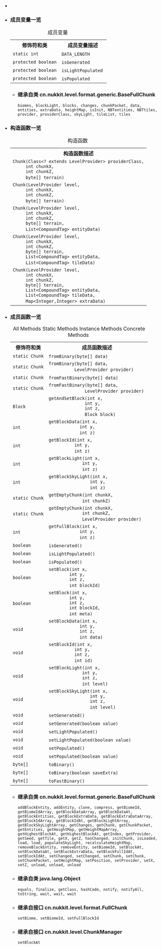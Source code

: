 <div class="summary">
<ul class="blockList">
<li class="blockList">

<li class="blockList"><a name="field.summary">
<!--   -->
</a>
<h3>成员变量一览</h3>
<table class="memberSummary" border="0" cellpadding="3" cellspacing="0" summary="Field Summary table, listing fields, and an explanation">
<caption><span>成员变量</span><span class="tabEnd"> </span></caption>
<tr>
<th>修饰符和类</th>
<th>成员变量描述</th>
</tr>
<tr class="altColor">
<td class="colFirst"><code>static int</code></td>
<td class="colLast"><code><span class="memberNameLink"><a >DATA_LENGTH</a></span></code> </td>
</tr>
<tr class="rowColor">
<td class="colFirst"><code>protected boolean</code></td>
<td class="colLast"><code><span class="memberNameLink"><a >isGenerated</a></span></code> </td>
</tr>
<tr class="altColor">
<td class="colFirst"><code>protected boolean</code></td>
<td class="colLast"><code><span class="memberNameLink"><a >isLightPopulated</a></span></code> </td>
</tr>
<tr class="rowColor">
<td class="colFirst"><code>protected boolean</code></td>
<td class="colLast"><code><span class="memberNameLink"><a >isPopulated</a></span></code> </td>
</tr>
</table>
<ul class="blockList">
<li class="blockList"><a name="fields.inherited.from.class.cn.nukkit.level.format.generic.BaseFullChunk">
<!--   -->
</a>
<h3>继承自类 cn.nukkit.level.format.generic.<a  title="class in cn.nukkit.level.format.generic">BaseFullChunk</a></h3>
<code><a >biomes</a>, <a >blockLight</a>, <a >blocks</a>, <a >changes</a>, <a >chunkPacket</a>, <a >data</a>, <a >entities</a>, <a >extraData</a>, <a >heightMap</a>, <a >isInit</a>, <a >NBTentities</a>, <a >NBTtiles</a>, <a >provider</a>, <a >providerClass</a>, <a >skyLight</a>, <a >tileList</a>, <a >tiles</a></code></li>
</ul>
</li>
</ul>
<!-- ======== CONSTRUCTOR SUMMARY ======== -->
<ul class="blockList">
<li class="blockList"><a name="constructor.summary">
<!--   -->
</a>
<h3>构造函数一览</h3>
<table class="memberSummary" border="0" cellpadding="3" cellspacing="0" summary="Constructor Summary table, listing constructors, and an explanation">
<caption><span>构造函数</span><span class="tabEnd"> </span></caption>
<tr>
<th>构造函数描述</th>
</tr>
<tr class="altColor">
<td class="colOne"><code><span class="memberNameLink"><a >Chunk</a></span>(<a  title="class or interface in java.lang">Class</a>&lt;? extends <a  title="interface in cn.nukkit.level.format">LevelProvider</a>&gt; providerClass,
     int chunkX,
     int chunkZ,
     byte[] terrain)</code> </td>
</tr>
<tr class="rowColor">
<td class="colOne"><code><span class="memberNameLink"><a >Chunk</a></span>(<a  title="interface in cn.nukkit.level.format">LevelProvider</a> level,
     int chunkX,
     int chunkZ,
     byte[] terrain)</code> </td>
</tr>
<tr class="altColor">
<td class="colOne"><code><span class="memberNameLink"><a >Chunk</a></span>(<a  title="interface in cn.nukkit.level.format">LevelProvider</a> level,
     int chunkX,
     int chunkZ,
     byte[] terrain,
     <a  title="class or interface in java.util">List</a>&lt;<a  title="class in cn.nukkit.nbt.tag">CompoundTag</a>&gt; entityData)</code> </td>
</tr>
<tr class="rowColor">
<td class="colOne"><code><span class="memberNameLink"><a >Chunk</a></span>(<a  title="interface in cn.nukkit.level.format">LevelProvider</a> level,
     int chunkX,
     int chunkZ,
     byte[] terrain,
     <a  title="class or interface in java.util">List</a>&lt;<a  title="class in cn.nukkit.nbt.tag">CompoundTag</a>&gt; entityData,
     <a  title="class or interface in java.util">List</a>&lt;<a  title="class in cn.nukkit.nbt.tag">CompoundTag</a>&gt; tileData)</code> </td>
</tr>
<tr class="altColor">
<td class="colOne"><code><span class="memberNameLink"><a >Chunk</a></span>(<a  title="interface in cn.nukkit.level.format">LevelProvider</a> level,
     int chunkX,
     int chunkZ,
     byte[] terrain,
     <a  title="class or interface in java.util">List</a>&lt;<a  title="class in cn.nukkit.nbt.tag">CompoundTag</a>&gt; entityData,
     <a  title="class or interface in java.util">List</a>&lt;<a  title="class in cn.nukkit.nbt.tag">CompoundTag</a>&gt; tileData,
     <a  title="class or interface in java.util">Map</a>&lt;<a  title="class or interface in java.lang">Integer</a>,<a  title="class or interface in java.lang">Integer</a>&gt; extraData)</code> </td>
</tr>
</table>
</li>
</ul>
<!-- ========== METHOD SUMMARY =========== -->
<ul class="blockList">
<li class="blockList"><a name="method.summary">
<!--   -->
</a>
<h3>成员函数一览</h3>
<table class="memberSummary" border="0" cellpadding="3" cellspacing="0" summary="Method Summary table, listing methods, and an explanation">
<caption><span id="t0" class="activeTableTab"><span>All Methods</span><span class="tabEnd"> </span></span><span id="t1" class="tableTab"><span><a >Static Methods</a></span><span class="tabEnd"> </span></span><span id="t2" class="tableTab"><span><a >Instance Methods</a></span><span class="tabEnd"> </span></span><span id="t4" class="tableTab"><span><a >Concrete Methods</a></span><span class="tabEnd"> </span></span></caption>
<tr>
<th>修饰符和类</th>
<th>成员函数描述</th>
</tr>
<tr id="i0" class="altColor">
<td class="colFirst"><code>static <a  title="class in cn.nukkit.level.format.leveldb">Chunk</a></code></td>
<td class="colLast"><code><span class="memberNameLink"><a >fromBinary</a></span>(byte[] data)</code> </td>
</tr>
<tr id="i1" class="rowColor">
<td class="colFirst"><code>static <a  title="class in cn.nukkit.level.format.leveldb">Chunk</a></code></td>
<td class="colLast"><code><span class="memberNameLink"><a >fromBinary</a></span>(byte[] data,
          <a  title="interface in cn.nukkit.level.format">LevelProvider</a> provider)</code> </td>
</tr>
<tr id="i2" class="altColor">
<td class="colFirst"><code>static <a  title="class in cn.nukkit.level.format.leveldb">Chunk</a></code></td>
<td class="colLast"><code><span class="memberNameLink"><a >fromFastBinary</a></span>(byte[] data)</code> </td>
</tr>
<tr id="i3" class="rowColor">
<td class="colFirst"><code>static <a  title="class in cn.nukkit.level.format.leveldb">Chunk</a></code></td>
<td class="colLast"><code><span class="memberNameLink"><a >fromFastBinary</a></span>(byte[] data,
              <a  title="interface in cn.nukkit.level.format">LevelProvider</a> provider)</code> </td>
</tr>
<tr id="i4" class="altColor">
<td class="colFirst"><code><a  title="class in cn.nukkit.block">Block</a></code></td>
<td class="colLast"><code><span class="memberNameLink"><a >getAndSetBlock</a></span>(int x,
              int y,
              int z,
              <a  title="class in cn.nukkit.block">Block</a> block)</code> </td>
</tr>
<tr id="i5" class="rowColor">
<td class="colFirst"><code>int</code></td>
<td class="colLast"><code><span class="memberNameLink"><a >getBlockData</a></span>(int x,
            int y,
            int z)</code> </td>
</tr>
<tr id="i6" class="altColor">
<td class="colFirst"><code>int</code></td>
<td class="colLast"><code><span class="memberNameLink"><a >getBlockId</a></span>(int x,
          int y,
          int z)</code> </td>
</tr>
<tr id="i7" class="rowColor">
<td class="colFirst"><code>int</code></td>
<td class="colLast"><code><span class="memberNameLink"><a >getBlockLight</a></span>(int x,
             int y,
             int z)</code> </td>
</tr>
<tr id="i8" class="altColor">
<td class="colFirst"><code>int</code></td>
<td class="colLast"><code><span class="memberNameLink"><a >getBlockSkyLight</a></span>(int x,
                int y,
                int z)</code> </td>
</tr>
<tr id="i9" class="rowColor">
<td class="colFirst"><code>static <a  title="class in cn.nukkit.level.format.leveldb">Chunk</a></code></td>
<td class="colLast"><code><span class="memberNameLink"><a >getEmptyChunk</a></span>(int chunkX,
             int chunkZ)</code> </td>
</tr>
<tr id="i10" class="altColor">
<td class="colFirst"><code>static <a  title="class in cn.nukkit.level.format.leveldb">Chunk</a></code></td>
<td class="colLast"><code><span class="memberNameLink"><a >getEmptyChunk</a></span>(int chunkX,
             int chunkZ,
             <a  title="interface in cn.nukkit.level.format">LevelProvider</a> provider)</code> </td>
</tr>
<tr id="i11" class="rowColor">
<td class="colFirst"><code>int</code></td>
<td class="colLast"><code><span class="memberNameLink"><a >getFullBlock</a></span>(int x,
            int y,
            int z)</code> </td>
</tr>
<tr id="i12" class="altColor">
<td class="colFirst"><code>boolean</code></td>
<td class="colLast"><code><span class="memberNameLink"><a >isGenerated</a></span>()</code> </td>
</tr>
<tr id="i13" class="rowColor">
<td class="colFirst"><code>boolean</code></td>
<td class="colLast"><code><span class="memberNameLink"><a >isLightPopulated</a></span>()</code> </td>
</tr>
<tr id="i14" class="altColor">
<td class="colFirst"><code>boolean</code></td>
<td class="colLast"><code><span class="memberNameLink"><a >isPopulated</a></span>()</code> </td>
</tr>
<tr id="i15" class="rowColor">
<td class="colFirst"><code>boolean</code></td>
<td class="colLast"><code><span class="memberNameLink"><a >setBlock</a></span>(int x,
        int y,
        int z,
        int blockId)</code> </td>
</tr>
<tr id="i16" class="altColor">
<td class="colFirst"><code>boolean</code></td>
<td class="colLast"><code><span class="memberNameLink"><a >setBlock</a></span>(int x,
        int y,
        int z,
        int blockId,
        int meta)</code> </td>
</tr>
<tr id="i17" class="rowColor">
<td class="colFirst"><code>void</code></td>
<td class="colLast"><code><span class="memberNameLink"><a >setBlockData</a></span>(int x,
            int y,
            int z,
            int data)</code> </td>
</tr>
<tr id="i18" class="altColor">
<td class="colFirst"><code>void</code></td>
<td class="colLast"><code><span class="memberNameLink"><a >setBlockId</a></span>(int x,
          int y,
          int z,
          int id)</code> </td>
</tr>
<tr id="i19" class="rowColor">
<td class="colFirst"><code>void</code></td>
<td class="colLast"><code><span class="memberNameLink"><a >setBlockLight</a></span>(int x,
             int y,
             int z,
             int level)</code> </td>
</tr>
<tr id="i20" class="altColor">
<td class="colFirst"><code>void</code></td>
<td class="colLast"><code><span class="memberNameLink"><a >setBlockSkyLight</a></span>(int x,
                int y,
                int z,
                int level)</code> </td>
</tr>
<tr id="i21" class="rowColor">
<td class="colFirst"><code>void</code></td>
<td class="colLast"><code><span class="memberNameLink"><a >setGenerated</a></span>()</code> </td>
</tr>
<tr id="i22" class="altColor">
<td class="colFirst"><code>void</code></td>
<td class="colLast"><code><span class="memberNameLink"><a >setGenerated</a></span>(boolean value)</code> </td>
</tr>
<tr id="i23" class="rowColor">
<td class="colFirst"><code>void</code></td>
<td class="colLast"><code><span class="memberNameLink"><a >setLightPopulated</a></span>()</code> </td>
</tr>
<tr id="i24" class="altColor">
<td class="colFirst"><code>void</code></td>
<td class="colLast"><code><span class="memberNameLink"><a >setLightPopulated</a></span>(boolean value)</code> </td>
</tr>
<tr id="i25" class="rowColor">
<td class="colFirst"><code>void</code></td>
<td class="colLast"><code><span class="memberNameLink"><a >setPopulated</a></span>()</code> </td>
</tr>
<tr id="i26" class="altColor">
<td class="colFirst"><code>void</code></td>
<td class="colLast"><code><span class="memberNameLink"><a >setPopulated</a></span>(boolean value)</code> </td>
</tr>
<tr id="i27" class="rowColor">
<td class="colFirst"><code>byte[]</code></td>
<td class="colLast"><code><span class="memberNameLink"><a >toBinary</a></span>()</code> </td>
</tr>
<tr id="i28" class="altColor">
<td class="colFirst"><code>byte[]</code></td>
<td class="colLast"><code><span class="memberNameLink"><a >toBinary</a></span>(boolean saveExtra)</code> </td>
</tr>
<tr id="i29" class="rowColor">
<td class="colFirst"><code>byte[]</code></td>
<td class="colLast"><code><span class="memberNameLink"><a >toFastBinary</a></span>()</code> </td>
</tr>
</table>
<ul class="blockList">
<li class="blockList"><a name="methods.inherited.from.class.cn.nukkit.level.format.generic.BaseFullChunk">
<!--   -->
</a>
<h3>继承自类 cn.nukkit.level.format.generic.<a  title="class in cn.nukkit.level.format.generic">BaseFullChunk</a></h3>
<code><a >addBlockEntity</a>, <a >addEntity</a>, <a >clone</a>, <a >compress</a>, <a >getBiomeId</a>, <a >getBiomeIdArray</a>, <a >getBlockDataArray</a>, <a >getBlockDataAt</a>, <a >getBlockEntities</a>, <a >getBlockExtraData</a>, <a >getBlockExtraDataArray</a>, <a >getBlockIdArray</a>, <a >getBlockIdAt</a>, <a >getBlockLightArray</a>, <a >getBlockSkyLightArray</a>, <a >getChanges</a>, <a >getChunk</a>, <a >getChunkPacket</a>, <a >getEntities</a>, <a >getHeightMap</a>, <a >getHeightMapArray</a>, <a >getHighestBlockAt</a>, <a >getHighestBlockAt</a>, <a >getIndex</a>, <a >getProvider</a>, <a >getSeed</a>, <a >getTile</a>, <a >getX</a>, <a >getZ</a>, <a >hasChanged</a>, <a >initChunk</a>, <a >isLoaded</a>, <a >load</a>, <a >load</a>, <a >populateSkyLight</a>, <a >recalculateHeightMap</a>, <a >removeBlockEntity</a>, <a >removeEntity</a>, <a >setBiomeId</a>, <a >setBlockAt</a>, <a >setBlockDataAt</a>, <a >setBlockExtraData</a>, <a >setBlockFullIdAt</a>, <a >setBlockIdAt</a>, <a >setChanged</a>, <a >setChanged</a>, <a >setChunk</a>, <a >setChunk</a>, <a >setChunkPacket</a>, <a >setHeightMap</a>, <a >setPosition</a>, <a >setProvider</a>, <a >setX</a>, <a >setZ</a>, <a >unload</a>, <a >unload</a>, <a >unload</a></code></li>
</ul>
<ul class="blockList">
<li class="blockList"><a name="methods.inherited.from.class.java.lang.Object">
<!--   -->
</a>
<h3>继承自类 java.lang.<a  title="class or interface in java.lang">Object</a></h3>
<code><a  title="class or interface in java.lang">equals</a>, <a  title="class or interface in java.lang">finalize</a>, <a  title="class or interface in java.lang">getClass</a>, <a  title="class or interface in java.lang">hashCode</a>, <a  title="class or interface in java.lang">notify</a>, <a  title="class or interface in java.lang">notifyAll</a>, <a  title="class or interface in java.lang">toString</a>, <a  title="class or interface in java.lang">wait</a>, <a  title="class or interface in java.lang">wait</a>, <a  title="class or interface in java.lang">wait</a></code></li>
</ul>
<ul class="blockList">
<li class="blockList"><a name="methods.inherited.from.class.cn.nukkit.level.format.FullChunk">
<!--   -->
</a>
<h3>继承自接口 cn.nukkit.level.format.<a  title="interface in cn.nukkit.level.format">FullChunk</a></h3>
<code><a >setBiome</a>, <a >setBiomeId</a>, <a >setFullBlockId</a></code></li>
</ul>
<ul class="blockList">
<li class="blockList"><a name="methods.inherited.from.class.cn.nukkit.level.ChunkManager">
<!--   -->
</a>
<h3>继承自接口 cn.nukkit.level.<a  title="interface in cn.nukkit.level">ChunkManager</a></h3>
<code><a >setBlockAt</a></code></li>
</ul>
</li>
</ul>
</li>
</ul>
</div>
